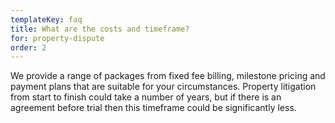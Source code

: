```yaml
---
templateKey: faq
title: What are the costs and timeframe?
for: property-dispute
order: 2
---
```


We provide a range of packages from fixed fee billing, milestone pricing and payment plans that are suitable for your circumstances. Property litigation from start to finish could take a number of years, but if there is an agreement before trial then this timeframe could be significantly less.